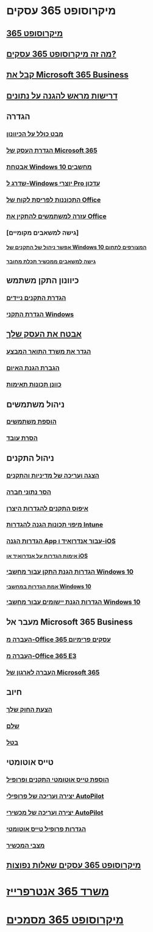 # מיקרוסופט 365 עסקים
## [365 מיקרוסופט](index.yml)
## [מה זה מיקרוסופט 365 עסקים?](microsoft-365-business-overview.md)
## [קבל את Microsoft 365 Business](sign-up.md)
## [דרישות מראש להגנה על נתונים](pre-requisites-for-data-protection.md)
## הגדרה
### [מבט כולל על הכיוונון](set-up-overview.md)
### [הגדרת העסק של Microsoft 365](set-up.md)
### [אבטחת Windows 10 מחשבים](secure-win-10-pcs.md)
### [שדרג ל-Windows יוצרי Pro עדכון](upgrade-to-windows-pro-creators-update.md)
### [התכוננות לפריסת לקוח של Office](prepare-for-office-client-deployment.md)
### [עזרה למשתמשים להתקין את Office](help-users-install-office.md)
### [גישה למשאבים מקומיים]
#### [אפשר ניהול של התקנים של Windows 10 המצורפים לתחום](manage-windows-devices.md)
#### [גישה למשאבים ממכשיר תכלת מחובר](access-resources.md)
## כיוונון התקן משתמש
### [הגדרת התקנים ניידים](set-up-mobile-devices.md)
### [הגדרת התקני Windows](set-up-windows-devices.md)
## [אבטח את העסק שלך](security-features.md)
### [הגדר את משרד התואר המבצע](set-up-mfa.md)
### [הגברת הגנת האיום](increase-threat-protection.md)
### [כוונן תכונות תאימות](set-up-compliance.md)
## ניהול משתמשים
### [הוספת משתמשים](add-users-m365b.md)
### [הסרת עובד](/Office365/Admin/add-users/remove-former-employee?toc=/microsoft-365/business/toc.json&bc=/microsoft-365/business/breadcrumb/toc.json)
## ניהול התקנים
### [הצגה ועריכה של מדיניות והתקנים](view-policies-and-devices.md)
### [הסר נתוני חברה](remove-company-data.md)
### [איפוס התקנים להגדרות היצרן](reset-devices-to-factory-settings.md)
### [מיפוי תכונות הגנה להגדרות Intune](map-protection-features-to-intune-settings.md)
### [הגדרות הגנה App עבור אנדרואיד ו-iOS](app-protection-settings-for-android-and-ios.md)
#### [אימות הגדרות על אנדרואיד או iOS](validate-settings-on-android-or-ios.md)
### [הגדרות הגנת התקן עבור מחשבי Windows 10](protection-settings-for-windows-10-pcs.md)
#### [אמת הגדרות במחשבי Windows 10](validate-settings-on-windows-10-pcs.md)
### [הגדרות הגנת יישומים עבור מחשבי Windows 10](protection-settings-for-windows-10-devices.md)
## מעבר אל Microsoft 365 Business
### [העברה מ-Office 365 עסקים פרימיום](migrate-to-microsoft-365-business.md)
### [העברה מ-Office 365 E3](migrate-from-e3.md)
### [העברה לארגון של Microsoft 365](migrate-from-microsoft-365-business-to-microsoft-365-enterprise.md)
## חיוב
### [הצעת החוק שלך](/Office365/Admin/subscriptions-and-billing/view-your-bill-or-invoice?toc=/microsoft-365/business/toc.json&bc=/microsoft-365/business/breadcrumb/toc.json)
### [שלם](/Office365/Admin/subscriptions-and-billing/pay-for-your-subscription?toc=/microsoft-365/business/toc.json&bc=/microsoft-365/business/breadcrumb/toc.json)
### [בטל](/Office365/Admin/subscriptions-and-billing/cancel-your-subscription?toc=/microsoft-365/business/toc.json&bc=/microsoft-365/business/breadcrumb/toc.json)
## טייס אוטומטי
### [הוספת טייס אוטומטי התקנים ופרופיל](add-autopilot-devices-and-profile.md)
### [יצירה ועריכה של פרופילי AutoPilot](create-and-edit-autopilot-profiles.md)
### [יצירה ועריכה של מכשירי AutoPilot](create-and-edit-autopilot-devices.md)
### [הגדרות פרופיל טייס אוטומטי](autopilot-profile-settings.md)
### [מצבי המכשיר](device-states.md)
## [מיקרוסופט 365 עסקים שאלות נפוצות](support/microsoft-365-business-faqs.md)
# [משרד 365 אנטרפרייז](https://docs.microsoft.com/office365/enterprise)
# [מיקרוסופט 365 מסמכים](https://docs.microsoft.com/microsoft-365)